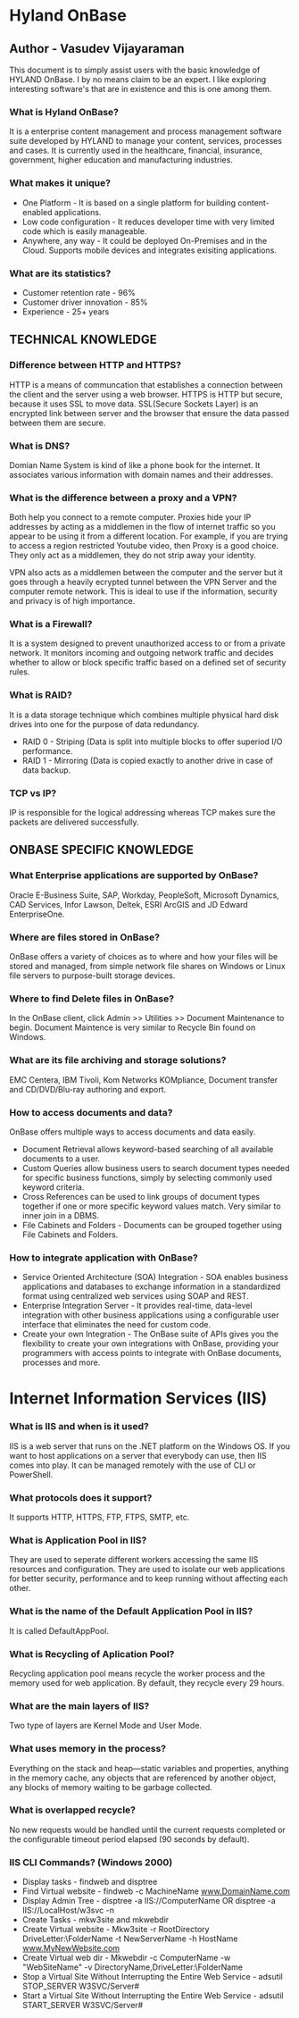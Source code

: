# Hyland OnBase 
## Author - Vasudev Vijayaraman 
This document is to simply assist users with the basic knowledge of HYLAND OnBase. I by no means claim to be an expert. I like exploring interesting software's that are in existence and this is one among them. 

### What is Hyland OnBase?
It is a enterprise content management and process management software suite developed by HYLAND to manage your content, services, processes and cases. It is currently used in the healthcare, financial, insurance, government, higher education and manufacturing industries. 

### What makes it unique?
- One Platform - It is based on a single platform for building content-enabled applications. 
- Low code configuration - It reduces developer time with very limited code which is easily manageable. 
- Anywhere, any way - It could be deployed On-Premises and in the Cloud. Supports mobile devices and integrates exisiting applications.

### What are its statistics?
- Customer retention rate - 96% 
- Customer driver innovation - 85%
- Experience - 25+ years

## TECHNICAL KNOWLEDGE 

### Difference between HTTP and HTTPS?
HTTP is a means of communcation that establishes a connection between the client and the server using a web browser. HTTPS is HTTP but secure, because it uses SSL to move data. SSL(Secure Sockets Layer) is an encrypted link between server and the browser that ensure the data passed between them are secure. 

### What is DNS?
Domian Name System is kind of like a phone book for the internet. It associates various information with domain names and their addresses. 

### What is the difference between a proxy and a VPN?
Both help you connect to a remote computer. Proxies hide your IP addresses by acting as a middlemen in the flow of internet traffic so you appear to be using it from a different location. For example, if you are trying to access a region restricted Youtube video, then Proxy is a good choice. They only act as a middlemen, they do not strip away your identity. 

VPN also acts as a middlemen between the computer and the server but it goes through a heavily ecrypted tunnel between the VPN Server and the computer remote network. This is ideal to use if the information, security and privacy is of high importance. 

### What is a Firewall?
It is a system designed to prevent unauthorized access to or from a private network. It monitors incoming and outgoing network traffic and decides whether to allow or block specific traffic based on a defined set of security rules.

### What is RAID?
It is a data storage technique which combines multiple physical hard disk drives into one for the purpose of data redundancy. 
- RAID 0 - Striping (Data is split into multiple blocks to offer superiod I/O performance.
- RAID 1 - Mirroring (Data is copied exactly to another drive in case of data backup.

### TCP vs IP?
IP is responsible for the logical addressing whereas TCP makes sure the packets are delivered successfully. 

## ONBASE SPECIFIC KNOWLEDGE

### What Enterprise applications are supported by OnBase?
Oracle E-Business Suite, SAP, Workday, PeopleSoft, Microsoft Dynamics, CAD Services, Infor Lawson, Deltek, ESRI ArcGIS and JD Edward EnterpriseOne.

### Where are files stored in OnBase?
OnBase offers a variety of choices as to where and how your files will be stored and managed, from simple network file shares on Windows or Linux file servers to purpose-built storage devices.

### Where to find Delete files in OnBase?
In the OnBase client, click Admin >> Utilities >> Document Maintenance to begin. Document Maintence is very similar to Recycle Bin found on Windows. 

### What are its file archiving and storage solutions?
EMC Centera, IBM Tivoli, Kom Networks KOMpliance, Document transfer and CD/DVD/Blu-ray authoring and export.

### How to access documents and data?
OnBase offers multiple ways to access documents and data easily. 
- Document Retrieval allows keyword-based searching of all available documents to a user.
- Custom Queries allow business users to search document types needed for specific business functions, simply by selecting commonly used keyword criteria.
- Cross References can be used to link groups of document types together if one or more specific keyword values match. Very similar to inner join in a DBMS.
- File Cabinets and Folders - Documents can be grouped together using File Cabinets and Folders.

### How to integrate application with OnBase?
- Service Oriented Architecture (SOA) Integration - SOA enables business applications and databases to exchange information in a standardized format using centralized web services using SOAP and REST.
- Enterprise Integration Server - It provides real-time, data-level integration with other business applications using a configurable user interface that eliminates the need for custom code.
- Create your own Integration - The OnBase suite of APIs gives you the flexibility to create your own integrations with OnBase, providing your programmers with access points to integrate with OnBase documents, processes and more.

# Internet Information Services (IIS)

### What is IIS and when is it used?
IIS is a web server that runs on the .NET platform on the Windows OS. If you want to host applications on a server that everybody can use, then IIS comes into play. It can be managed remotely with the use of CLI or PowerShell. 

### What protocols does it support?
It supports HTTP, HTTPS, FTP, FTPS, SMTP, etc.

### What is Application Pool in IIS?
They are used to seperate different workers accessing the same IIS resources and configuration. They are used to isolate our web applications for better security, performance and to keep running without affecting each other. 

### What is the name of the Default Application Pool in IIS?
It is called DefaultAppPool.

### What is Recycling of Aplication Pool?
Recycling application pool means recycle the worker process and the memory used for web application. By default, they recycle every 29 hours. 

### What are the main layers of IIS?
Two type of layers are Kernel Mode and User Mode. 

### What uses memory in the process?
Everything on the stack and heap—static variables and properties, anything in the memory cache, any objects that are referenced by another object, any blocks of memory waiting to be garbage collected.

### What is overlapped recycle?
No new requests would be handled until the current requests completed or the configurable timeout period elapsed (90 seconds by default).

### IIS CLI Commands? (Windows 2000)
- Display tasks - findweb and disptree
- Find Virtual website - findweb -c MachineName www.DomainName.com
- Display Admin Tree - disptree -a IIS://ComputerName OR disptree -a IIS://LocalHost/w3svc -n
- Create Tasks - mkw3site and mkwebdir
- Create Virtual website - Mkw3site -r RootDirectory DriveLetter:\FolderName -t NewServerName -h HostName www.MyNewWebsite.com
- Create Virtual web dir - Mkwebdir -c ComputerName -w "WebSiteName" -v DirectoryName,DriveLetter:\FolderName
- Stop a Virtual Site Without Interrupting the Entire Web Service - adsutil STOP_SERVER W3SVC/Server#
- Start a Virtual Site Without Interrupting the Entire Web Service - adsutil START_SERVER W3SVC/Server#




